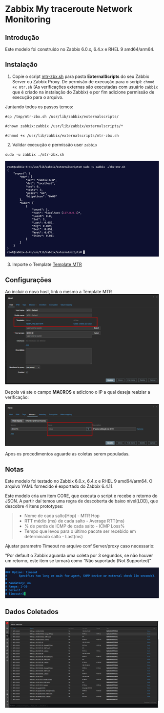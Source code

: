 # Zabbix My traceroute Network Monitoring

## Introdução

Este modelo foi construído no Zabbix 6.0.x, 6.4.x e RHEL 9 amd64/arm64.

## Instalação

1. Copie o script [mtr-zbx.sh](mtr-zbx.sh) para pasta **ExternalScripts**  do seu Zabbix Server ou Zabbix Proxy. De permisão de execução para o script: `chmod +x mtr.sh` (As verificações externas são executadas com usuário `zabbix` que é criado na instalação do Zabbix) e por fim adicione permissão de execução para o arquivo.

Juntando todos os passos temos:


`#cp /tmp/mtr-zbx.sh /usr/lib/zabbix/externalscripts/`

`#chown zabbix:zabbix /usr/lib/zabbix/externalscripts/*`

`#chmod +x /usr/lib/zabbix/externalscripts/mtr-zbx.sh`


2. Validar execução e permissão user `zabbix`

`sudo -u zabbix ./mtr-zbx.sh`

![alt text](https://github.com/JoaoXavier-AnalystM/zabbix-mtr/blob/main/images/image-2.png)


3. Importe o Template [Template MTR](zbx_mtr_templates.yaml) 

## Configurações

Ao incluir o novo host, link o mesmo a Template MTR
![ADD Host](https://github.com/JoaoXavier-AnalystM/zabbix-mtr/blob/main/images/image-1.png)

Depois vá ate o campo **MACROS** e adiciono o IP a qual deseja realziar a verificação:

![Inc IP](https://github.com/JoaoXavier-AnalystM/zabbix-mtr/blob/main/images/image-3.png)

Apos os procedimentos aguarde as coletas serem populadas.

## Notas

Este modelo foi testado no Zabbix 6.0.x, 6.4.x e RHEL 9 amd64/arm64. O arquivo YAML fornecido é exportado do Zabbix 6.4.11.


Este modelo cria um item CORE, que executa o script e recebe o retorno do JSON. A partir daí temos uma regra de descoberta de baixo nível(LDD), que descobre 4 itens  prototypes:


>- Nome de cada salto(Hop) -  MTR Hop
>- RTT médio (ms) de cada salto - Average RTT(ms)
>- % de perda de ICMP de cada salto - ICMP Loss%
>- Tempo que levou para o último pacote ser recebido em determinado salto - Last(ms)

Ajustar parametro Timeout no arquivo conf Server/proxy caso necessario:

"Por default o Zabbix aguarda uma coleta por 3 segundos, se não houver um retorno, este item se tornará como “Não suportado (Not Supported)”

![alt text](https://github.com/JoaoXavier-AnalystM/zabbix-mtr/blob/main/images/image.png)

## Dados Coletados
![alt text](https://github.com/JoaoXavier-AnalystM/zabbix-mtr/blob/main/images/image-4.png)

